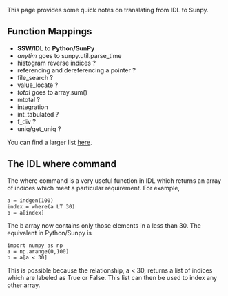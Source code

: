 This page provides some quick notes on translating from IDL to Sunpy.

## Function Mappings
* **SSW/IDL** to **Python/SunPy**
* _anytim_ goes to sunpy.util.parse_time
* histogram reverse indices ?
* referencing and dereferencing a pointer ?
* file_search ?
* value_locate ?
* _total_ goes to array.sum()
* mtotal ?
* integration
* int_tabulated ?
* f_div ?
* uniq/get_uniq ?

You can find a larger list [here](https://www.cfa.harvard.edu/~jbattat/computer/python/science/idl-numpy.html).

## The IDL where command
The where command is a very useful function in IDL which returns an array of indices which meet a particular requirement. For example,
<pre><code>a = indgen(100)
index = where(a LT 30)
b = a[index]
</code></pre>
The b array now contains only those elements in a less than 30. The equivalent in Python/Sunpy is
<pre><code>import numpy as np
a = np.arange(0,100)
b = a[a < 30]
</code></pre>
This is possible because the relationship, a < 30, returns a list of indices which are labeled as True or False. This list can then be used to index any other array.

